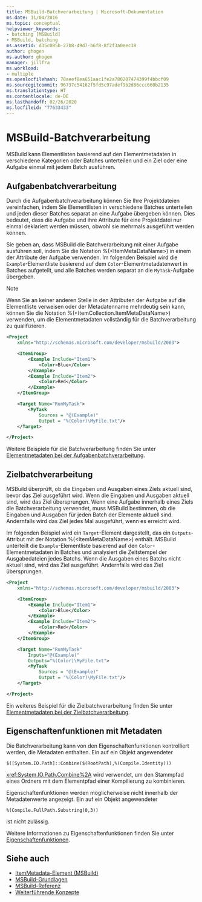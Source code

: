 ```yaml
---
title: MSBuild-Batchverarbeitung | Microsoft-Dokumentation
ms.date: 11/04/2016
ms.topic: conceptual
helpviewer_keywords:
- batching [MSBuild]
- MSBuild, batching
ms.assetid: d35c085b-27b8-49d7-b6f8-8f2f3a0eec38
author: ghogen
ms.author: ghogen
manager: jillfra
ms.workload:
- multiple
ms.openlocfilehash: 78aeef8ea651aac1fe2a780207474399f4bbcf09
ms.sourcegitcommit: 96737c54162f5fd5c97adef9b2d86ccc660b2135
ms.translationtype: HT
ms.contentlocale: de-DE
ms.lasthandoff: 02/26/2020
ms.locfileid: "77633433"
---
```

# <a name="msbuild-batching"></a>MSBuild-Batchverarbeitung

MSBuild kann Elementlisten basierend auf den Elementmetadaten in verschiedene Kategorien oder Batches unterteilen und ein Ziel oder eine Aufgabe einmal mit jedem Batch ausführen.

## <a name="task-batching"></a>Aufgabenbatchverarbeitung

Durch die Aufgabenbatchverarbeitung können Sie Ihre Projektdateien vereinfachen, indem Sie Elementlisten in verschiedene Batches unterteilen und jeden dieser Batches separat an eine Aufgabe übergeben können. Dies bedeutet, dass die Aufgabe und ihre Attribute für eine Projektdatei nur einmal deklariert werden müssen, obwohl sie mehrmals ausgeführt werden können.

Sie geben an, dass MSBuild die Batchverarbeitung mit einer Aufgabe ausführen soll, indem Sie die Notation %(\<ItemMetaDataName>) in einem der Attribute der Aufgabe verwenden. Im folgenden Beispiel wird die `Example`-Elementliste basierend auf dem `Color`-Elementmetadatenwert in Batches aufgeteilt, und alle Batches werden separat an die `MyTask`-Aufgabe übergeben.

> [!NOTE]
> Wenn Sie an keiner anderen Stelle in den Attributen der Aufgabe auf die Elementliste verweisen oder der Metadatenname mehrdeutig sein kann, können Sie die Notation %(\<ItemCollection.ItemMetaDataName>) verwenden, um die Elementmetadaten vollständig für die Batchverarbeitung zu qualifizieren.

```xml
<Project
    xmlns="http://schemas.microsoft.com/developer/msbuild/2003">

    <ItemGroup>
        <Example Include="Item1">
            <Color>Blue</Color>
        </Example>
        <Example Include="Item2">
            <Color>Red</Color>
        </Example>
    </ItemGroup>

    <Target Name="RunMyTask">
        <MyTask
            Sources = "@(Example)"
            Output = "%(Color)\MyFile.txt"/>
    </Target>

</Project>
```

Weitere Beispiele für die Batchverarbeitung finden Sie unter [Elementmetadaten bei der Aufgabenbatchverarbeitung](../msbuild/item-metadata-in-task-batching.md).

## <a name="target-batching"></a>Zielbatchverarbeitung

MSBuild überprüft, ob die Eingaben und Ausgaben eines Ziels aktuell sind, bevor das Ziel ausgeführt wird. Wenn die Eingaben und Ausgaben aktuell sind, wird das Ziel übersprungen. Wenn eine Aufgabe innerhalb eines Ziels die Batchverarbeitung verwendet, muss MSBuild bestimmen, ob die Eingaben und Ausgaben für jeden Batch der Elemente aktuell sind. Andernfalls wird das Ziel jedes Mal ausgeführt, wenn es erreicht wird.

Im folgenden Beispiel wird ein `Target`-Element dargestellt, das ein `Outputs`-Attribut mit der Notation %(\<ItemMetaDataName>) enthält. MSBuild unterteilt die `Example`-Elementliste basierend auf den 
`Color`-Elementmetadaten in Batches und analysiert die Zeitstempel der Ausgabedateien jedes Batchs. Wenn die Ausgaben eines Batchs nicht aktuell sind, wird das Ziel ausgeführt. Andernfalls wird das Ziel übersprungen.

```xml
<Project
    xmlns="http://schemas.microsoft.com/developer/msbuild/2003">

    <ItemGroup>
        <Example Include="Item1">
            <Color>Blue</Color>
        </Example>
        <Example Include="Item2">
            <Color>Red</Color>
        </Example>
    </ItemGroup>

    <Target Name="RunMyTask"
        Inputs="@(Example)"
        Outputs="%(Color)\MyFile.txt">
        <MyTask
            Sources = "@(Example)"
            Output = "%(Color)\MyFile.txt"/>
    </Target>

</Project>
```

Ein weiteres Beispiel für die Zielbatchverarbeitung finden Sie unter [Elementmetadaten bei der Zielbatchverarbeitung](../msbuild/item-metadata-in-target-batching.md).

## <a name="property-functions-using-metadata"></a>Eigenschaftenfunktionen mit Metadaten

Die Batchverarbeitung kann von den Eigenschaftenfunktionen kontrolliert werden, die Metadaten enthalten. Ein auf ein Objekt angewendeter

`$([System.IO.Path]::Combine($(RootPath),%(Compile.Identity)))`

<xref:System.IO.Path.Combine%2A> wird verwendet, um den Stammpfad eines Ordners mit dem Elementpfad einer Kompilierung zu kombinieren.

Eigenschaftenfunktionen werden möglicherweise nicht innerhalb der Metadatenwerte angezeigt. Ein auf ein Objekt angewendeter

`%(Compile.FullPath.Substring(0,3))`

ist nicht zulässig.

Weitere Informationen zu Eigenschaftenfunktionen finden Sie unter [Eigenschaftenfunktionen](../msbuild/property-functions.md).

## <a name="see-also"></a>Siehe auch

- [ItemMetadata-Element (MSBuild)](../msbuild/itemmetadata-element-msbuild.md)
- [MSBuild-Grundlagen](../msbuild/msbuild-concepts.md)
- [MSBuild-Referenz](../msbuild/msbuild-reference.md)
- [Weiterführende Konzepte](../msbuild/msbuild-advanced-concepts.md)
